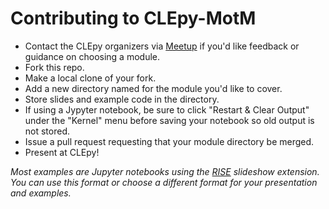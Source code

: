 # Contributing to CLEpy-MotM

- Contact the CLEpy organizers via [Meetup](https://www.meetup.com/Cleveland-Area-Python-Interest-Group/) if you'd like feedback or guidance on choosing a module. 
- Fork this repo.
- Make a local clone of your fork.
- Add a new directory named for the module you'd like to cover.
- Store slides and example code in the directory.
- If using a Jypyter notebook, be sure to click "Restart & Clear Output" under the "Kernel" menu before saving your notebook so old output is not stored.
- Issue a pull request requesting that your module directory be merged.
- Present at CLEpy!
    
*Most examples are Jupyter notebooks using the [RISE](https://github.com/damianavila/RISE) slideshow extension. You can use this format or choose a different format for your presentation and examples.*

